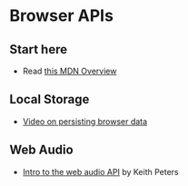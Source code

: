 # Browser APIs

## Start here

- Read
  [this MDN Overview](https://developer.mozilla.org/en-US/docs/Learn/JavaScript/Client-side_web_APIs)

## Local Storage

- [Video on persisting browser data](https://egghead.io/lessons/javascript-web-apis-persisting-browser-data-with-window-localstorage)

## Web Audio

- [Intro to the web audio API](https://egghead.io/lessons/javascript-intro-to-the-web-audio-api)
  by Keith Peters
